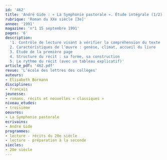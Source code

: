 ```yaml
---
id: '462'
title: 'André Gide : « La Symphonie pastorale ». Étude intégrale (1/2)'
rubrique: 'Roman du XXe siècle [3e]'
annee: '1991'
magazine: 'n°1 15 septembre 1991'
pages: '6'
description: 
  '1. Contrôle de lecture visant à vérifier la compréhension du texte
  2. Caractéristiques de l’œuvre : genèse, climat, accueil du livre
  3. Étude de la première page
  4. Structure du récit : sa forme, sa construction
  5. Le rythme du récit (avec un tableau explicatif)'
article_pdf: '462.pdf'
revue: 'L’école des lettres des collèges'
auteurs:
- Élisabeth Bormann
disciplines:
- français
jeunesse:
- romans, récits et nouvelles « classiques »
niveau_etudes:
- troisième
oeuvres:
- La Symphonie pastorale
ecrivains:
- André Gide
programmes:
- lecture - récits du 20e siècle
- lecture - préparation à la seconde
siecles:
- 20e siècle
---
```

